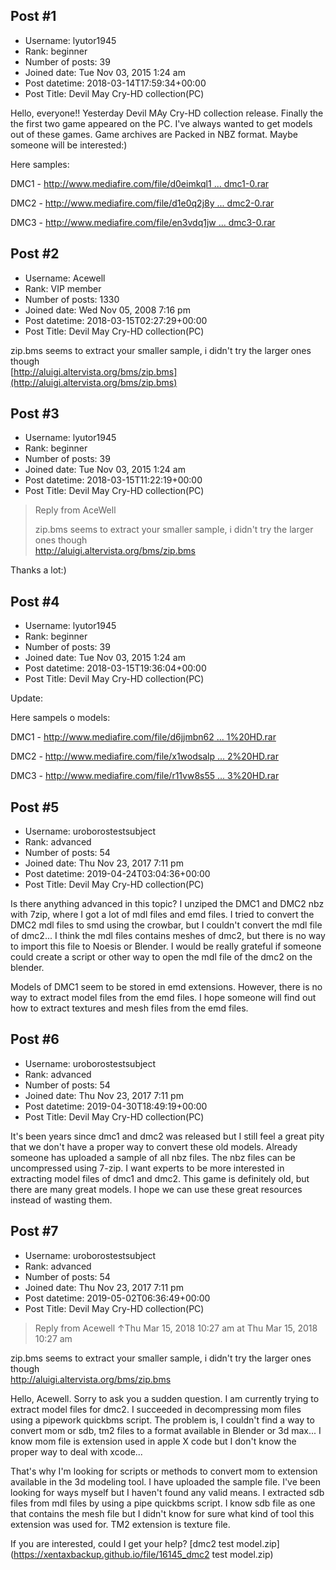 ## Post #1
- Username: lyutor1945
- Rank: beginner
- Number of posts: 39
- Joined date: Tue Nov 03, 2015 1:24 am
- Post datetime: 2018-03-14T17:59:34+00:00
- Post Title: Devil May Cry-HD collection(PC)

Hello, everyone!! Yesterday Devil MAy Cry-HD collection release. Finally the the first two game appeared on the PC. I've always wanted to get models out of these games. Game archives are Packed in NBZ format. Maybe someone will be interested:)

 Here samples:

DMC1 - [http://www.mediafire.com/file/d0eimkql1 ... dmc1-0.rar](http://www.mediafire.com/file/d0eimkql174lme4/dmc1-0.rar)

DMC2 - [http://www.mediafire.com/file/d1e0q2j8y ... dmc2-0.rar](http://www.mediafire.com/file/d1e0q2j8yncx5c0/dmc2-0.rar)

DMC3 - [http://www.mediafire.com/file/en3vdq1jw ... dmc3-0.rar](http://www.mediafire.com/file/en3vdq1jwgy4zj2/dmc3-0.rar)
## Post #2
- Username: Acewell
- Rank: VIP member
- Number of posts: 1330
- Joined date: Wed Nov 05, 2008 7:16 pm
- Post datetime: 2018-03-15T02:27:29+00:00
- Post Title: Devil May Cry-HD collection(PC)

zip.bms seems to extract your smaller sample, i didn't try the larger ones though   
[http://aluigi.altervista.org/bms/zip.bms](http://aluigi.altervista.org/bms/zip.bms)
## Post #3
- Username: lyutor1945
- Rank: beginner
- Number of posts: 39
- Joined date: Tue Nov 03, 2015 1:24 am
- Post datetime: 2018-03-15T11:22:19+00:00
- Post Title: Devil May Cry-HD collection(PC)

> Reply from AceWell
>
> zip.bms seems to extract your smaller sample, i didn't try the larger ones though   
http://aluigi.altervista.org/bms/zip.bms

Thanks a lot:)
## Post #4
- Username: lyutor1945
- Rank: beginner
- Number of posts: 39
- Joined date: Tue Nov 03, 2015 1:24 am
- Post datetime: 2018-03-15T19:36:04+00:00
- Post Title: Devil May Cry-HD collection(PC)

Update:

Here sampels o models:

DMC1 - [http://www.mediafire.com/file/d6jjmbn62 ... 1%20HD.rar](http://www.mediafire.com/file/d6jjmbn62f4mmyi/DMC1%20HD.rar)

DMC2 - [http://www.mediafire.com/file/x1wodsalp ... 2%20HD.rar](http://www.mediafire.com/file/x1wodsalpai8p1n/DMC2%20HD.rar)

DMC3 - [http://www.mediafire.com/file/r11vw8s55 ... 3%20HD.rar](http://www.mediafire.com/file/r11vw8s55ckm1bm/DMC3%20HD.rar)
## Post #5
- Username: uroborostestsubject
- Rank: advanced
- Number of posts: 54
- Joined date: Thu Nov 23, 2017 7:11 pm
- Post datetime: 2019-04-24T03:04:36+00:00
- Post Title: Devil May Cry-HD collection(PC)

Is there anything advanced in this topic? I unziped the DMC1 and DMC2 nbz with 7zip, where I got a lot of mdl files and emd files. I tried to convert the DMC2 mdl files to smd using the crowbar, but I couldn't convert the mdl file of dmc2... I think the mdl files contains meshes of dmc2, but there is no way to import this file to Noesis or Blender. I would be really grateful if someone could create a script or other way to open the mdl file of the dmc2 on the blender. 

Models of DMC1 seem to be stored in emd extensions. However, there is no way to extract model files from the emd files. I hope someone will find out how to extract textures and mesh files from the emd files.
## Post #6
- Username: uroborostestsubject
- Rank: advanced
- Number of posts: 54
- Joined date: Thu Nov 23, 2017 7:11 pm
- Post datetime: 2019-04-30T18:49:19+00:00
- Post Title: Devil May Cry-HD collection(PC)

It's been years since dmc1 and dmc2 was released but I still feel a great pity that we don't have a proper way to convert these old models. Already someone has uploaded a sample of all nbz files. The nbz files can be uncompressed using 7-zip. I want experts to be more interested in extracting model files of dmc1 and dmc2. This game is definitely old, but there are many great models. I hope we can use these great resources instead of wasting them.
## Post #7
- Username: uroborostestsubject
- Rank: advanced
- Number of posts: 54
- Joined date: Thu Nov 23, 2017 7:11 pm
- Post datetime: 2019-05-02T06:36:49+00:00
- Post Title: Devil May Cry-HD collection(PC)

> Reply from Acewell ↑Thu Mar 15, 2018 10:27 am at Thu Mar 15, 2018 10:27 am
>
> 
zip.bms seems to extract your smaller sample, i didn't try the larger ones though   
http://aluigi.altervista.org/bms/zip.bms

Hello, Acewell. Sorry to ask you a sudden question. I am currently trying to extract model files for dmc2. I succeeded in decompressing mom files using a pipework quickbms script. The problem is, I couldn't find a way to convert mom or sdb, tm2 files to a format available in Blender or 3d max... I know mom file is extension used in apple X code but I don't know the proper way to deal with xcode...

That's why I'm looking for scripts or methods to convert mom to extension available in the 3d modeling tool. I have uploaded the sample file. I've been looking for ways myself but I haven't found any valid means. I extracted sdb files from mdl files by using a pipe quickbms script. I know sdb file as one that contains the mesh file but I didn't know for sure what kind of tool this extension was used for. TM2 extension is texture file. 

If you are interested, could I get your help?
[dmc2 test model.zip](https://xentaxbackup.github.io/file/16145_dmc2 test model.zip)
